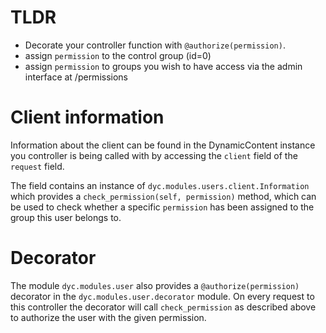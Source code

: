 # TLDR
- Decorate your controller function with `@authorize(permission)`. 
- assign `permission` to the control group (id=0)
- assign `permission` to groups you wish to have access via the admin interface at /permissions

# Client information

Information about the client can be found in the DynamicContent instance you controller is being called with by accessing the `client` field of the `request` field.

The field contains an instance of `dyc.modules.users.client.Information` which provides a `check_permission(self, permission)` method, which can be used to check whether a specific `permission` has been assigned to the group this user belongs to.
  
# Decorator

The module `dyc.modules.user` also provides a `@authorize(permission)` decorator in the `dyc.modules.user.decorator` module. On every request to this controller the decorator will call `check_permission` as described above to authorize the user with the given permission. 